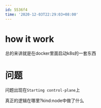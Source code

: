 ```yaml
---
id: 5536f4
time: '2020-12-03T22:29:03+08:00'
---
```

# how it work
总的来讲就是在docker里面启动k8s的一套东西
# 问题
问题出现在`Starting control-plane`上

真正的逻辑在哪里?kind:node中做了什么